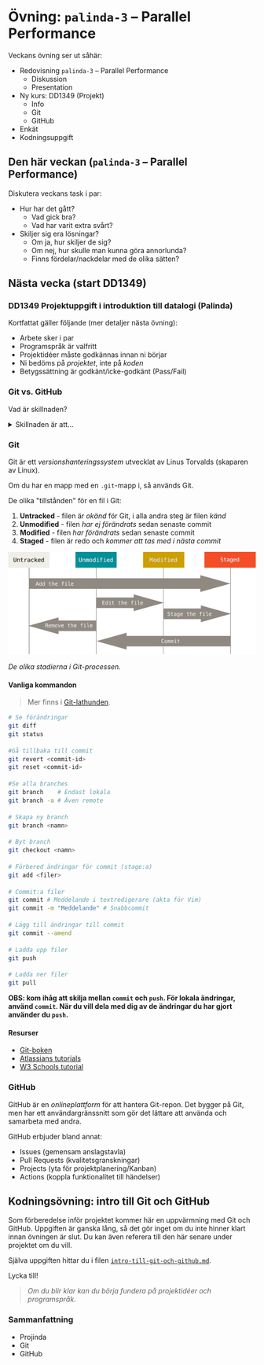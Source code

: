 # Övning: `palinda-3` – Parallel Performance    

Veckans övning ser ut såhär:

- Redovisning `palinda-3` – Parallel Performance
    - Diskussion
    - Presentation
- Ny kurs: DD1349 (Projekt)
    - Info
    - Git
    - GitHub
- Enkät
- Kodningsuppgift


## Den här veckan (`palinda-3` – Parallel Performance)

Diskutera veckans task i par:

- Hur har det gått?
    - Vad gick bra?
    - Vad har varit extra svårt?
- Skiljer sig era lösningar?
    - Om ja, hur skiljer de sig?
    - Om nej, hur skulle man kunna göra annorlunda?
    - Finns fördelar/nackdelar med de olika sätten?

## Nästa vecka (start DD1349)

### DD1349 Projektuppgift i introduktion till datalogi (Palinda)

Kortfattat gäller följande (mer detaljer nästa övning):

- Arbete sker i par
- Programspråk är valfritt
- Projektidéer måste godkännas innan ni börjar
- Ni bedöms på *projektet*, inte på *koden*
- Betygssättning är godkänt/icke-godkänt (Pass/Fail)

### Git vs. GitHub

Vad är skillnaden?

<details>
<summary>Skillnaden är att...</summary>
<ul>
    <li>Git <i>hanterar förändringar</i></li>
    <li>GitHub <i>hanterar Git-repon</i></li>
</ul>
</details>


### Git

Git är ett *versionshanteringssystem* utvecklat av Linus Torvalds (skaparen av Linux).

Om du har en mapp med en `.git`-mapp i, så används Git.

De olika "tillstånden" för en fil i Git:

1. **Untracked** - filen är *okänd* för Git, i alla andra steg är filen *känd*
1. **Unmodified** - filen *har ej förändrats* sedan senaste commit
1. **Modified** - filen *har förändrats* sedan senaste commit
1. **Staged** - filen är redo och *kommer att tas med i nästa commit*

![image](./imgs/git-kretslopp.png)

*De olika stadierna i Git-processen.*

#### Vanliga kommandon

> Mer finns i [Git-lathunden](git-lathund.md).

```bash
# Se förändringar
git diff
git status

#Gå tillbaka till commit
git revert <commit-id>
git reset <commit-id>

#Se alla branches
git branch    # Endast lokala
git branch -a # Även remote

# Skapa ny branch
git branch <namn>

# Byt branch
git checkout <namn>

# Förbered ändringar för commit (stage:a)
git add <filer>

# Commit:a filer
git commit # Meddelande i textredigerare (akta för Vim)
git commit -m "Meddelande" # Snabbcommit

# Lägg till ändringar till commit
git commit --amend

# Ladda upp filer
git push

# Ladda ner filer
git pull
```

**OBS: kom ihåg att skilja mellan `commit` och `push`. För lokala ändringar, använd `commit`. När du vill dela med dig av de ändringar du har gjort använder du `push`.**


#### Resurser

- [Git-boken](https://git-scm.com/book/en/v2)
- [Atlassians tutorials](https://www.atlassian.com/git/tutorials)
- [W3 Schools tutorial](https://www.w3schools.com/git/)


### GitHub

GitHub är en *onlineplattform* för att hantera Git-repon. Det bygger på Git, men har ett användargränssnitt som gör det lättare att använda och samarbeta med andra.

GitHub erbjuder bland annat:

- Issues (gemensam anslagstavla)
- Pull Requests (kvalitetsgranskningar)
- Projects (yta för projektplanering/Kanban)
- Actions (koppla funktionalitet till händelser)

## Kodningsövning: intro till Git och GitHub

Som förberedelse inför projektet kommer här en uppvärmning med Git och GitHub. Uppgiften är ganska lång, så det gör inget om du inte hinner klart innan övningen är slut. Du kan även referera till den här senare under projektet om du vill.

Själva uppgiften hittar du i filen [`intro-till-git-och-github.md`](intro-till-git-och-github.md).

Lycka till!

> *Om du blir klar kan du börja fundera på projektidéer och programspråk.*

### **Sammanfattning**

- Projinda
- Git
- GitHub

